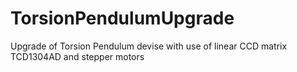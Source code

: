 # TorsionPendulumUpgrade
Upgrade of Torsion Pendulum devise with use of linear CCD matrix TCD1304AD and stepper motors
